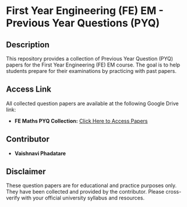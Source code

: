 # First Year Engineering (FE) EM - Previous Year Questions (PYQ)

## Description

This repository provides a collection of Previous Year Question (PYQ) papers for the First Year Engineering (FE) EM course. The goal is to help students prepare for their examinations by practicing with past papers.

## Access Link

All collected question papers are available at the following Google Drive link:

* **FE Maths PYQ Collection:** [Click Here to Access Papers](https://drive.google.com/drive/folders/17MdY-fsChYA8g1O8pzbx_HwN4xHuddej?usp=drive_link)


## Contributor

* **Vaishnavi Phadatare**

## Disclaimer

These question papers are for educational and practice purposes only. They have been collected and provided by the contributor. Please cross-verify with your official university syllabus and resources.
